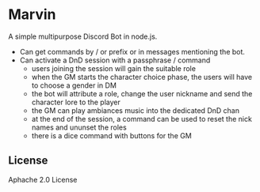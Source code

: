 # Marvin

A simple multipurpose Discord Bot in node.js.

- Can get commands by / or prefix or in messages mentioning the bot.
- Can activate a DnD session with a passphrase / command
  - users joining the session will gain the suitable role
  - when the GM starts the character choice phase, the users will have to choose a gender in DM
  - the bot will attribute a role, change the user nickname and send the character lore to the player
  - the GM can play ambiances music into the dedicated DnD chan
  - at the end of the session, a command can be used to reset the nick names and ununset the roles
  - there is a dice command with buttons for the GM

## License

Aphache 2.0 License